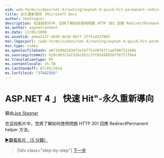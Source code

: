 ```yaml
---
uid: web-forms/videos/net-4/routing/aspnet-4-quick-hit-permanent-redirect
title: 永久重新導向 |Microsoft Docs
author: JoeStagner
description: 在這段影片中，您將了解如何使用問題 HTTP 301 回應 RedirectPermanent helper 方法。
ms.author: aspnetcontent
ms.date: 11/05/2009
ms.assetid: adea2a1f-4650-4e3d-8bff-3ff5cd22f895
msc.legacyurl: /web-forms/videos/net-4/routing/aspnet-4-quick-hit-permanent-redirect
msc.type: video
ms.openlocfilehash: a8f1590d193073ef677524976f71adf08f52299b
ms.sourcegitcommit: b28cd0313af316c051c2ff8549865bff67f2fbb4
ms.translationtype: MT
ms.contentlocale: zh-TW
ms.lasthandoff: 07/05/2018
ms.locfileid: "37842568"
---
```

<a name="aspnet-4-quick-hit---permanent-redirect"></a>ASP.NET 4 」 快速 Hit"-永久重新導向
====================
藉由[Joe Stagner](https://github.com/JoeStagner)

在這段影片中，您將了解如何使用問題 HTTP 301 回應 RedirectPermanent helper 方法。 

[&#9654;觀看影片 （5 分鐘）](https://channel9.msdn.com/Blogs/ASP-NET-Site-Videos/aspnet-4-quick-hit-permanent-redirect)

> [!div class="step-by-step"]
> [下一步](aspnet-4-quick-hit-imperative-webforms-routing.md)
